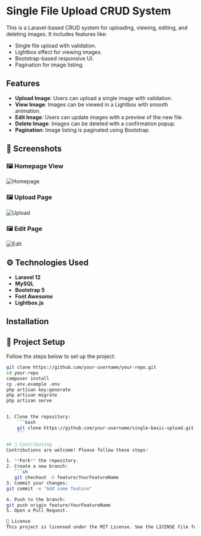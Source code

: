 # Single File Upload CRUD System

This is a Laravel-based CRUD system for uploading, viewing, editing, and deleting images. It includes features like:

-   Single file upload with validation.
-   Lightbox effect for viewing images.
-   Bootstrap-based responsive UI.
-   Pagination for image listing.

## Features

-   **Upload Image**: Users can upload a single image with validation.
-   **View Image**: Images can be viewed in a Lightbox with smooth animation.
-   **Edit Image**: Users can update images with a preview of the new file.
-   **Delete Image**: Images can be deleted with a confirmation popup.
-   **Pagination**: Image listing is paginated using Bootstrap.

## 📸 Screenshots  

### 🖼 Homepage View  
![Homepage](https://raw.githubusercontent.com/your-username/your-repo/main/public/screenshots/homepage.png)  

### 🖼 Upload Page  
![Upload](https://raw.githubusercontent.com/your-username/your-repo/main/public/screenshots/upload-page.png)  

### 🖼 Edit Page  
![Edit](https://raw.githubusercontent.com/your-username/your-repo/main/public/screenshots/edit-page.png)  



## ⚙️ Technologies Used

-   **Laravel 12**
-   **MySQL**
-   **Bootstrap 5**
-   **Font Awesome**
-   **Lightbox.js**

## Installation

## 🚀 Project Setup  

Follow the steps below to set up the project:  

```sh
git clone https://github.com/your-username/your-repo.git
cd your-repo
composer install
cp .env.example .env
php artisan key:generate
php artisan migrate
php artisan serve


1. Clone the repository:
    ```bash
    git clone https://github.com/your-username/single-basic-upload.git
    ```

## 🤝 Contributing  
Contributions are welcome! Please follow these steps:  

1. **Fork** the repository.  
2. Create a new branch:  
   ```sh
   git checkout -b feature/YourFeatureName
3. Commit your changes:
git commit -m "Add some feature"

4. Push to the branch:
git push origin feature/YourFeatureName
5. Open a Pull Request.

📜 License
This project is licensed under the MIT License. See the LICENSE file for details.
